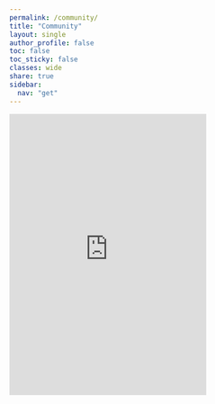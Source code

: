 ```yaml
---
permalink: /community/
title: "Community"
layout: single
author_profile: false
toc: false
toc_sticky: false
classes: wide
share: true
sidebar:
  nav: "get"
---
```


<iframe src="https://discord.com/widget?id=1171015635640266752&theme=dark" width="350" height="500" allowtransparency="true" frameborder="0" sandbox="allow-popups allow-popups-to-escape-sandbox allow-same-origin allow-scripts"></iframe>